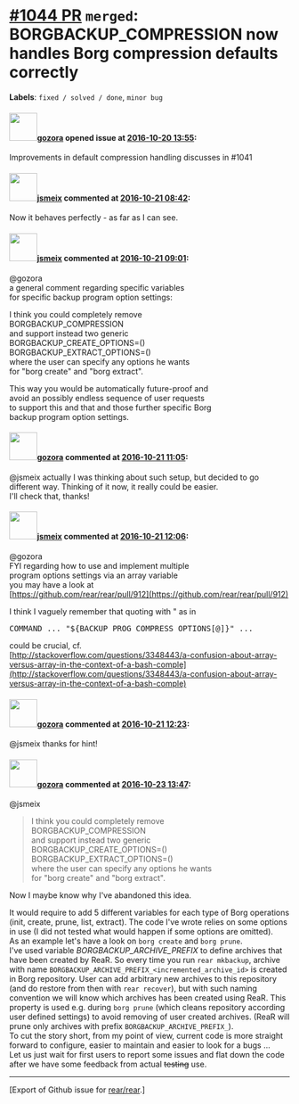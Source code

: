 [\#1044 PR](https://github.com/rear/rear/pull/1044) `merged`: BORGBACKUP\_COMPRESSION now handles Borg compression defaults correctly
=====================================================================================================================================

**Labels**: `fixed / solved / done`, `minor bug`

#### <img src="https://avatars.githubusercontent.com/u/12116358?u=1c5ba9dcee5ca3082f03029a7fbe647efd30eb49&v=4" width="50">[gozora](https://github.com/gozora) opened issue at [2016-10-20 13:55](https://github.com/rear/rear/pull/1044):

Improvements in default compression handling discusses in \#1041

#### <img src="https://avatars.githubusercontent.com/u/1788608?u=925fc54e2ce01551392622446ece427f51e2f0ce&v=4" width="50">[jsmeix](https://github.com/jsmeix) commented at [2016-10-21 08:42](https://github.com/rear/rear/pull/1044#issuecomment-255326771):

Now it behaves perfectly - as far as I can see.

#### <img src="https://avatars.githubusercontent.com/u/1788608?u=925fc54e2ce01551392622446ece427f51e2f0ce&v=4" width="50">[jsmeix](https://github.com/jsmeix) commented at [2016-10-21 09:01](https://github.com/rear/rear/pull/1044#issuecomment-255330788):

@gozora  
a general comment regarding specific variables  
for specific backup program option settings:

I think you could completely remove  
BORGBACKUP\_COMPRESSION  
and support instead two generic  
BORGBACKUP\_CREATE\_OPTIONS=()  
BORGBACKUP\_EXTRACT\_OPTIONS=()  
where the user can specify any options he wants  
for "borg create" and "borg extract".

This way you would be automatically future-proof and  
avoid an possibly endless sequence of user requests  
to support this and that and those further specific Borg  
backup program option settings.

#### <img src="https://avatars.githubusercontent.com/u/12116358?u=1c5ba9dcee5ca3082f03029a7fbe647efd30eb49&v=4" width="50">[gozora](https://github.com/gozora) commented at [2016-10-21 11:05](https://github.com/rear/rear/pull/1044#issuecomment-255354232):

@jsmeix actually I was thinking about such setup, but decided to go
different way. Thinking of it now, it really could be easier.  
I'll check that, thanks!

#### <img src="https://avatars.githubusercontent.com/u/1788608?u=925fc54e2ce01551392622446ece427f51e2f0ce&v=4" width="50">[jsmeix](https://github.com/jsmeix) commented at [2016-10-21 12:06](https://github.com/rear/rear/pull/1044#issuecomment-255363357):

@gozora  
FYI regarding how to use and implement multiple  
program options settings via an array variable  
you may have a look at  
[https://github.com/rear/rear/pull/912](https://github.com/rear/rear/pull/912)

I think I vaguely remember that quoting with " as in

<pre>
COMMAND ... "${BACKUP_PROG_COMPRESS_OPTIONS[@]}" ...
</pre>

could be crucial, cf.  
[http://stackoverflow.com/questions/3348443/a-confusion-about-array-versus-array-in-the-context-of-a-bash-comple](http://stackoverflow.com/questions/3348443/a-confusion-about-array-versus-array-in-the-context-of-a-bash-comple)

#### <img src="https://avatars.githubusercontent.com/u/12116358?u=1c5ba9dcee5ca3082f03029a7fbe647efd30eb49&v=4" width="50">[gozora](https://github.com/gozora) commented at [2016-10-21 12:23](https://github.com/rear/rear/pull/1044#issuecomment-255365880):

@jsmeix thanks for hint!

#### <img src="https://avatars.githubusercontent.com/u/12116358?u=1c5ba9dcee5ca3082f03029a7fbe647efd30eb49&v=4" width="50">[gozora](https://github.com/gozora) commented at [2016-10-23 13:47](https://github.com/rear/rear/pull/1044#issuecomment-255589592):

@jsmeix

> I think you could completely remove  
> BORGBACKUP\_COMPRESSION  
> and support instead two generic  
> BORGBACKUP\_CREATE\_OPTIONS=()  
> BORGBACKUP\_EXTRACT\_OPTIONS=()  
> where the user can specify any options he wants  
> for "borg create" and "borg extract".

Now I maybe know why I've abandoned this idea.

It would require to add 5 different variables for each type of Borg
operations (init, create, prune, list, extract). The code I've wrote
relies on some options in use (I did not tested what would happen if
some options are omitted).  
As an example let's have a look on `borg create` and `borg prune`.  
I've used variable *BORGBACKUP\_ARCHIVE\_PREFIX* to define archives that
have been created by ReaR. So every time you run `rear mkbackup`,
archive with name `BORGBACKUP_ARCHIVE_PREFIX_<incremented_archive_id>`
is created in Borg repository. User can add arbitrary new archives to
this repository (and do restore from then with `rear recover`), but with
such naming convention we will know which archives has been created
using ReaR. This property is used e.g. during `borg prune` (which cleans
repository according user defined settings) to avoid removing of user
created archives. (ReaR will prune only archives with prefix
`BORGBACKUP_ARCHIVE_PREFIX_`).  
To cut the story short, from my point of view, current code is more
straight forward to configure, easier to maintain and easier to look for
a bugs ...  
Let us just wait for first users to report some issues and flat down the
code after we have some feedback from actual <s>testing</s> use.

------------------------------------------------------------------------

\[Export of Github issue for
[rear/rear](https://github.com/rear/rear).\]
